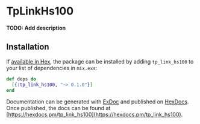 # TpLinkHs100

**TODO: Add description**

## Installation

If [available in Hex](https://hex.pm/docs/publish), the package can be installed
by adding `tp_link_hs100` to your list of dependencies in `mix.exs`:

```elixir
def deps do
  [{:tp_link_hs100, "~> 0.1.0"}]
end
```

Documentation can be generated with [ExDoc](https://github.com/elixir-lang/ex_doc)
and published on [HexDocs](https://hexdocs.pm). Once published, the docs can
be found at [https://hexdocs.pm/tp_link_hs100](https://hexdocs.pm/tp_link_hs100).

